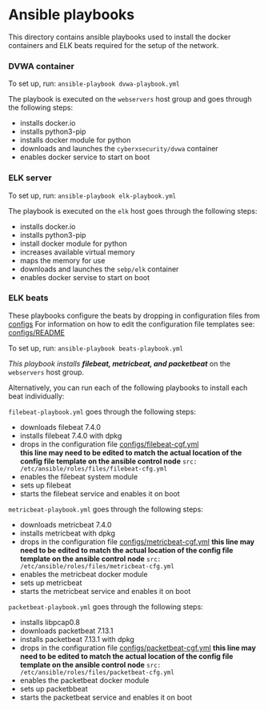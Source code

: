 # Ansible playbooks

This directory contains ansible playbooks used to install the docker containers and ELK beats required for the setup of the network.

### DVWA container

To set up, run: 
`ansible-playbook dvwa-playbook.yml` 

The playbook is executed on the `webservers` host group and goes through the following steps:
- installs docker.io
- installs python3-pip
- installs docker module for python
- downloads and launches the `cyberxsecurity/dvwa` container
- enables docker service to start on boot

### ELK server 

To set up, run: 
`ansible-playbook elk-playbook.yml`

The playbook is executed on the `elk` host goes through the following steps:
- installs docker.io
- installs python3-pip
- install docker module for python
- increases available virtual memory
- maps the memory for use
- downloads and launches the `sebp/elk` container
- enables docker servise to start on boot

### ELK beats

These playbooks configure the beats by dropping in configuration files from [configs](../configs)
For information on how to edit the configuration file templates see: [configs/README](../configs/README.md)

To set up, run:
`ansible-playbook beats-playbook.yml`   

_This playbook installs **filebeat, metricbeat, and packetbeat**_ on the `webservers` host group.

Alternatively, you can run each of the following playbooks to install each beat individually:

`filebeat-playbook.yml` goes through the following steps:
- downloads filebeat 7.4.0
- installs filebeat 7.4.0 with dpkg
- drops in the configuration file [configs/filebeat-cgf.yml](../configs/filebeat-cfg.yml)   
    **this line may need to be edited to match the actual location of the config file template on the ansible control node**
    `src: /etc/ansible/roles/files/filebeat-cfg.yml`
- enables the filebeat system module
- sets up filebeat
- starts the filebeat service and enables it on boot

`metricbeat-playbook.yml` goes through the following steps:
- downloads metricbeat 7.4.0
- installs metricbeat with dpkg
- drops in the configuration file [configs/metricbeat-cgf.yml](../configs/metricbeat-cfg.yml)
    **this line may need to be edited to match the actual location of the config file template on the ansible control node**
    `src: /etc/ansible/roles/files/metricbeat-cfg.yml`
- enables the metricbeat docker module
- sets up metricbeat
- starts the metricbeat service and enables it on boot

`packetbeat-playbook.yml` goes through the following steps:
- installs libpcap0.8
- downloads packetbeat 7.13.1
- installs packetbeat 7.13.1 with dpkg
- drops in the configuration file [configs/packetbeat-cgf.yml](../configs/packetbeat-cfg.yml)
    **this line may need to be edited to match the actual location of the config file template on the ansible control node**
    `src: /etc/ansible/roles/files/packetbeat-cfg.yml`
- enables the packetbeat docker module
- sets up packetbbeat
- starts the packetbeat service and enables it on boot
